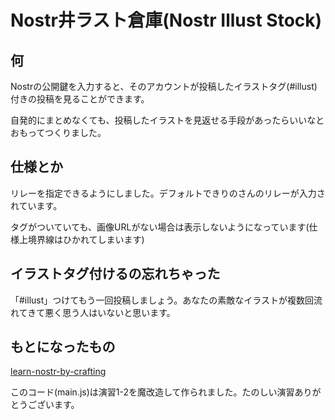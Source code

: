 
# Nostr井ラスト倉庫(Nostr Illust Stock)


## 何

Nostrの公開鍵を入力すると、そのアカウントが投稿したイラストタグ(#illust)付きの投稿を見ることができます。

自発的にまとめなくても、投稿したイラストを見返せる手段があったらいいなとおもってつくりました。

## 仕様とか

リレーを指定できるようにしました。デフォルトできりのさんのリレーが入力されています。

タグがついていても、画像URLがない場合は表示しないようになっています(仕様上境界線はひかれてしまいます)

## イラストタグ付けるの忘れちゃった

「#illust」つけてもう一回投稿しましょう。あなたの素敵なイラストが複数回流れてきて悪く思う人はいないと思います。

## もとになったもの

[learn-nostr-by-crafting](https://github.com/nostr-jp/learn-nostr-by-crafting)

このコード(main.js)は演習1-2を魔改造して作られました。たのしい演習ありがとうございます。
